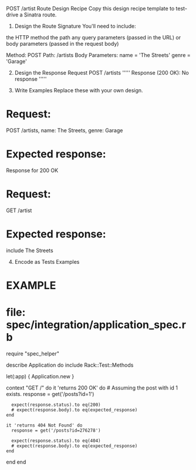 POST /artist Route Design Recipe
Copy this design recipe template to test-drive a Sinatra route.

1. Design the Route Signature
You'll need to include:

the HTTP method
the path
any query parameters (passed in the URL)
or body parameters (passed in the request body)

Method: POST
Path: /artists
Body Parameters:
    name = 'The Streets'
    genre = 'Garage'

2. Design the Response
Request
POST /artists
'''''
Response (200 OK):
No response
'''''

3. Write Examples
Replace these with your own design.

# Request:
POST /artists, name: The Streets, genre: Garage
# Expected response:
Response for 200 OK

# Request:
GET /artist
# Expected response:
include The Streets

4. Encode as Tests Examples
# EXAMPLE
# file: spec/integration/application_spec.rb

require "spec_helper"

describe Application do
  include Rack::Test::Methods

  let(:app) { Application.new }

  context "GET /" do
    it 'returns 200 OK' do
      # Assuming the post with id 1 exists.
      response = get('/posts?id=1')

      expect(response.status).to eq(200)
      # expect(response.body).to eq(expected_response)
    end

    it 'returns 404 Not Found' do
      response = get('/posts?id=276278')

      expect(response.status).to eq(404)
      # expect(response.body).to eq(expected_response)
    end
  end
end